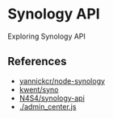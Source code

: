 # Synology API

Exploring Synology API

## References

- [yannickcr/node-synology](https://github.com/yannickcr/node-synology)
- [kwent/syno](https://github.com/kwent/syno)
- [N4S4/synology-api](https://github.com/N4S4/synology-api)
- [./admin_center.js](https://github.com/mcharo/syn-api/blob/master/admin_center.js)
